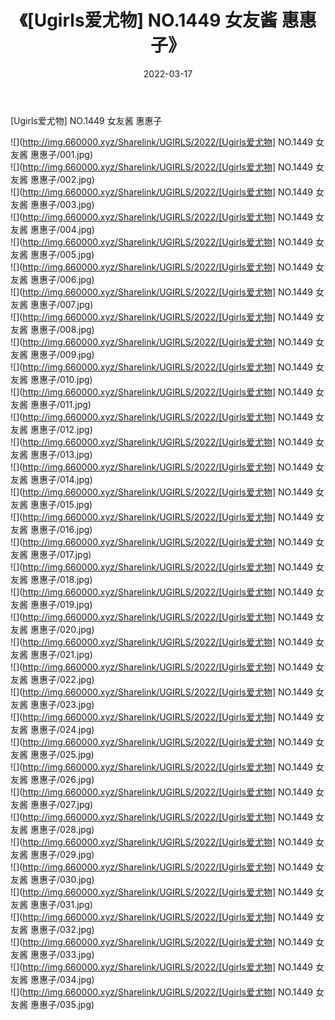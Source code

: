 ﻿---
layout: post
title:  《[Ugirls爱尤物] NO.1449 女友酱 惠惠子》
date:   2022-03-17
img: http://img.660000.xyz/Sharelink/UGIRLS/2022/[Ugirls爱尤物] NO.1449 女友酱 惠惠子/000.jpg
categories: [美女, 清纯, 唯美]
---

[Ugirls爱尤物] NO.1449 女友酱 惠惠子

 ![](http://img.660000.xyz/Sharelink/UGIRLS/2022/[Ugirls爱尤物] NO.1449 女友酱 惠惠子/001.jpg) <br>![](http://img.660000.xyz/Sharelink/UGIRLS/2022/[Ugirls爱尤物] NO.1449 女友酱 惠惠子/002.jpg) <br>![](http://img.660000.xyz/Sharelink/UGIRLS/2022/[Ugirls爱尤物] NO.1449 女友酱 惠惠子/003.jpg) <br>![](http://img.660000.xyz/Sharelink/UGIRLS/2022/[Ugirls爱尤物] NO.1449 女友酱 惠惠子/004.jpg) <br>![](http://img.660000.xyz/Sharelink/UGIRLS/2022/[Ugirls爱尤物] NO.1449 女友酱 惠惠子/005.jpg) <br>![](http://img.660000.xyz/Sharelink/UGIRLS/2022/[Ugirls爱尤物] NO.1449 女友酱 惠惠子/006.jpg) <br>![](http://img.660000.xyz/Sharelink/UGIRLS/2022/[Ugirls爱尤物] NO.1449 女友酱 惠惠子/007.jpg) <br>![](http://img.660000.xyz/Sharelink/UGIRLS/2022/[Ugirls爱尤物] NO.1449 女友酱 惠惠子/008.jpg) <br>![](http://img.660000.xyz/Sharelink/UGIRLS/2022/[Ugirls爱尤物] NO.1449 女友酱 惠惠子/009.jpg) <br>![](http://img.660000.xyz/Sharelink/UGIRLS/2022/[Ugirls爱尤物] NO.1449 女友酱 惠惠子/010.jpg) <br>![](http://img.660000.xyz/Sharelink/UGIRLS/2022/[Ugirls爱尤物] NO.1449 女友酱 惠惠子/011.jpg) <br>![](http://img.660000.xyz/Sharelink/UGIRLS/2022/[Ugirls爱尤物] NO.1449 女友酱 惠惠子/012.jpg) <br>![](http://img.660000.xyz/Sharelink/UGIRLS/2022/[Ugirls爱尤物] NO.1449 女友酱 惠惠子/013.jpg) <br>![](http://img.660000.xyz/Sharelink/UGIRLS/2022/[Ugirls爱尤物] NO.1449 女友酱 惠惠子/014.jpg) <br>![](http://img.660000.xyz/Sharelink/UGIRLS/2022/[Ugirls爱尤物] NO.1449 女友酱 惠惠子/015.jpg) <br>![](http://img.660000.xyz/Sharelink/UGIRLS/2022/[Ugirls爱尤物] NO.1449 女友酱 惠惠子/016.jpg) <br>![](http://img.660000.xyz/Sharelink/UGIRLS/2022/[Ugirls爱尤物] NO.1449 女友酱 惠惠子/017.jpg) <br>![](http://img.660000.xyz/Sharelink/UGIRLS/2022/[Ugirls爱尤物] NO.1449 女友酱 惠惠子/018.jpg) <br>![](http://img.660000.xyz/Sharelink/UGIRLS/2022/[Ugirls爱尤物] NO.1449 女友酱 惠惠子/019.jpg) <br>![](http://img.660000.xyz/Sharelink/UGIRLS/2022/[Ugirls爱尤物] NO.1449 女友酱 惠惠子/020.jpg) <br>![](http://img.660000.xyz/Sharelink/UGIRLS/2022/[Ugirls爱尤物] NO.1449 女友酱 惠惠子/021.jpg) <br>![](http://img.660000.xyz/Sharelink/UGIRLS/2022/[Ugirls爱尤物] NO.1449 女友酱 惠惠子/022.jpg) <br>![](http://img.660000.xyz/Sharelink/UGIRLS/2022/[Ugirls爱尤物] NO.1449 女友酱 惠惠子/023.jpg) <br>![](http://img.660000.xyz/Sharelink/UGIRLS/2022/[Ugirls爱尤物] NO.1449 女友酱 惠惠子/024.jpg) <br>![](http://img.660000.xyz/Sharelink/UGIRLS/2022/[Ugirls爱尤物] NO.1449 女友酱 惠惠子/025.jpg) <br>![](http://img.660000.xyz/Sharelink/UGIRLS/2022/[Ugirls爱尤物] NO.1449 女友酱 惠惠子/026.jpg) <br>![](http://img.660000.xyz/Sharelink/UGIRLS/2022/[Ugirls爱尤物] NO.1449 女友酱 惠惠子/027.jpg) <br>![](http://img.660000.xyz/Sharelink/UGIRLS/2022/[Ugirls爱尤物] NO.1449 女友酱 惠惠子/028.jpg) <br>![](http://img.660000.xyz/Sharelink/UGIRLS/2022/[Ugirls爱尤物] NO.1449 女友酱 惠惠子/029.jpg) <br>![](http://img.660000.xyz/Sharelink/UGIRLS/2022/[Ugirls爱尤物] NO.1449 女友酱 惠惠子/030.jpg) <br>![](http://img.660000.xyz/Sharelink/UGIRLS/2022/[Ugirls爱尤物] NO.1449 女友酱 惠惠子/031.jpg) <br>![](http://img.660000.xyz/Sharelink/UGIRLS/2022/[Ugirls爱尤物] NO.1449 女友酱 惠惠子/032.jpg) <br>![](http://img.660000.xyz/Sharelink/UGIRLS/2022/[Ugirls爱尤物] NO.1449 女友酱 惠惠子/033.jpg) <br>![](http://img.660000.xyz/Sharelink/UGIRLS/2022/[Ugirls爱尤物] NO.1449 女友酱 惠惠子/034.jpg) <br>![](http://img.660000.xyz/Sharelink/UGIRLS/2022/[Ugirls爱尤物] NO.1449 女友酱 惠惠子/035.jpg) <br>